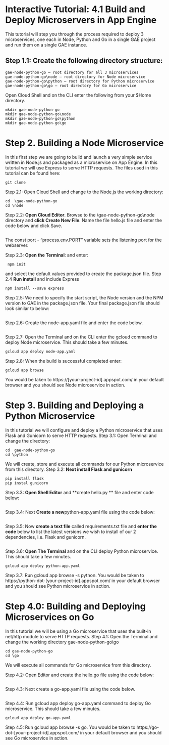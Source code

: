 #  Interactive Tutorial: 4.1 Build and Deploy Microservers in App Engine
 This tutorial will step you through the process required to deploy 3 microservices, one each in Node, Python and Go in a single GAE project and run them on a single GAE instance.
##  Step 1.1: Create the following directory structure:
```
gae-node-python-go — root directory for all 3 microservices
gae-node-python-go\node — root directory for Node microservice
gae-node-python-go\python — root directory for Python microservice
gae-node-python-go\go — root directory for Go microservice
 ```
Open Cloud Shell and on the CLI enter the following from your $Home directory.
```
mkdir gae-node-python-go
mkdir gae-node-python-go\node
mkdir gae-node-python-go\python
mkdir gae-node-python-go\go
```
#  Step 2. Building a Node Microservice
In this first step we are going to build and launch a very simple service written in Node.js and packaged as a microservice on App Engine. In this tutorial we will use Express to serve HTTP requests.
The files used in this tutorial can be found here:
```
git clone
```
Step 2.1: Open Cloud Shell and change to the Node.js the working directory:
```
cd  \gae-node-python-go
cd \node
```
Step 2.2: **Open Cloud Editor**. Browse to the  \gae-node-python-go\node directory and **click Create New File**. Name the file hello.js file and enter the code below and click Save.
```
```
The const port -  “process.env.PORT” variable sets the listening port for the webserver. 

Step 2.3: **Open the Terminal**: and enter:
```
 npm init
```
 and select the default values provided to create the package.json file.
Step 2.4  **Run install** and include Express
```
npm install --save express 
```
Step 2.5: We need to specify the start script, the Node version and the NPM version to GAE in the package.json file. Your final package.json file should look similar to below:
```
```
Step 2.6: Create the node-app.yaml file and enter the code below. 
```
```
Step 2.7: Open the Terminal and on the CLI enter the gcloud command to deploy Node microservice. This should take a few minutes.
```
gcloud app deploy node-app.yaml 
```
Step 2.8: When the build is successful completed enter:
```
gcloud app browse
```
 
You would be taken to https://[your-project-id].appspot.com/ in your default browser and you should see Node microservice in action.
# Step 3. Building and Deploying a Python Microservice
In this tutorial we will configure and deploy a Python microservice that uses Flask and Gunicorn to serve HTTP requests. 
Step 3.1: Open Terminal and change the directory:
```
cd  gae-node-python-go
cd \python
```
We will create, store and execute all commands for our Python microservice from this directory.
Step 3.2: **Next install Flask and gunicorn**
```
pip install flask
pip instal gunicorn
```
Step 3.3: **Open Shell Editor** and **create hello.py ** file and enter code below:
```
```
Step 3.4: Next **Create a new**python-app.yaml file using the code below:
```
```
Step 3.5: Now **create a text file** called requirements.txt file and **enter the code** below to list the latest versions we wish to install of our 2 dependencies, i.e. Flask and gunicorn.
```
```
Step 3.6: **Open The Terminal** and on the CLI deploy Python microservice. This should take a few minutes.
```
gcloud app deploy python-app.yaml 
```
Step 3.7: Run gcloud app browse -s python. You would be taken to https://python-dot-[your-project-id].appspot.com/ in your default browser and you should see Python microservice in action.

# Step 4.0: Building and Deploying Microservices on Go 
In this tutorial we will be using a Go microservice that uses the built-in net/http module to serve HTTP requests.
Step 4.1: Open the Terminal and change the working directory gae-node-python-go\go 
```
cd gae-node-python-go
cd \go
```
We will execute all commands for Go microservice from this directory.
 
Step 4.2: Open Editor and create the hello.go file using the code below:
```
```
Step 4.3: Next create a go-app.yaml file using the code below. 
 ```
```
Step 4.4: Run gcloud app deploy go-app.yaml command to deploy Go microservice. This should take a few minutes.
```
gcloud app deploy go-app.yaml
```
Step 4.5: Run gcloud app browse -s go. You would be taken to https://go-dot-[your-project-id].appspot.com/ in your default browser and you should see Go microservice in action.
